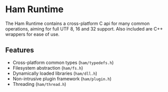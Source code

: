 # Ham Runtime

The Ham Runtime contains a cross-platform C api for many common operations, aiming for full UTF 8, 16 and 32 support. Also included are C++ wrappers for ease of use.

## Features

- Cross-platform common types (`ham/typedefs.h`)
- Filesystem abstraction (`ham/fs.h`)
- Dynamically loaded libraries (`ham/dll.h`)
- Non-intrusive plugin framework (`ham/plugin.h`)
- Threading (`ham/thread.h`)
